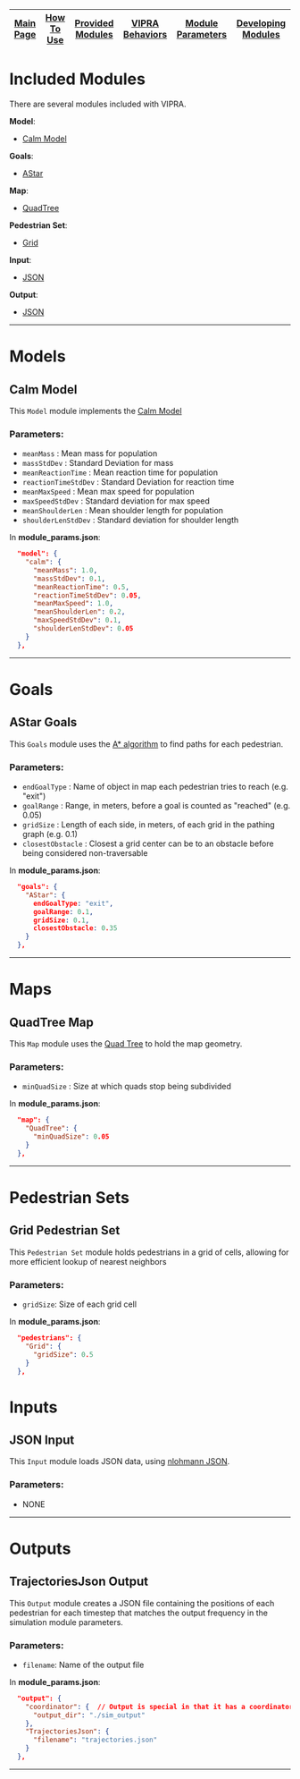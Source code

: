
| [Main Page](../../docs.md) | [How To Use](usage.md) | [Provided Modules](base_modules.md) | [VIPRA Behaviors](behaviors/behaviors.md) | [Module Parameters](parameters.md) | [Developing Modules](../developers/overview.md) |
| --- | --- | --- | --- | --- | --- |

# Included Modules

There are several modules included with VIPRA.

**Model**:
- [Calm Model](#calm-model)

**Goals**:
- [AStar](#astar-goals)

**Map**:
- [QuadTree](#quadtree-obstalce-set)

**Pedestrian Set**:
- [Grid](#grid-pedestrian-set)

**Input**:
- [JSON](#json-input)

**Output**:
- [JSON](#json-output)

---

# Models

## Calm Model

This `Model` module implements the [Calm Model](https://journals.plos.org/plosone/article?id=10.1371/journal.pone.0229690)

### Parameters:
- `meanMass` : Mean mass for population
- `massStdDev` : Standard Deviation for mass
- `meanReactionTime` : Mean reaction time for population
- `reactionTimeStdDev` : Standard Deviation for reaction time
- `meanMaxSpeed` : Mean max speed for population
- `maxSpeedStdDev` : Standard deviation for max speed
- `meanShoulderLen` : Mean shoulder length for population
- `shoulderLenStdDev` : Standard deviation for shoulder length  

In **module_params.json**:
```json
  "model": {
    "calm": {
      "meanMass": 1.0,
      "massStdDev": 0.1,
      "meanReactionTime": 0.5,
      "reactionTimeStdDev": 0.05,
      "meanMaxSpeed": 1.0,
      "meanShoulderLen": 0.2,
      "maxSpeedStdDev": 0.1,
      "shoulderLenStdDev": 0.05
    }
  },
```

---

# Goals

## AStar Goals

This `Goals` module uses the [A* algorithm](usage/algorithms.md) to find paths for each pedestrian.

### Parameters:
- `endGoalType` : Name of object in map each pedestrian tries to reach (e.g. "exit")
- `goalRange` : Range, in meters, before a goal is counted as "reached" (e.g. 0.05)
- `gridSize` : Length of each side, in meters, of each grid in the pathing graph (e.g. 0.1)
- `closestObstacle` : Closest a grid center can be to an obstacle before being considered non-traversable

In **module_params.json**:
```json
  "goals": {
    "AStar": {
      endGoalType: "exit",
      goalRange: 0.1,
      gridSize: 0.1,
      closestObstacle: 0.35
    }
  },
```

---

# Maps

## QuadTree Map 

This `Map` module uses the [Quad Tree](usage/data_structures.md) to hold the map geometry.

### Parameters:

- `minQuadSize` : Size at which quads stop being subdivided

In **module_params.json**:
```json
  "map": {
    "QuadTree": {
      "minQuadSize": 0.05
    }
  },
```

---

# Pedestrian Sets

## Grid Pedestrian Set

This `Pedestrian Set` module holds pedestrians in a grid of cells, allowing for more efficient lookup of nearest neighbors

### Parameters:

- `gridSize`: Size of each grid cell

In **module_params.json**:
```json
  "pedestrians": {
    "Grid": {
      "gridSize": 0.5
    }
  },
```

# Inputs

## JSON Input

This `Input` module loads JSON data, using [nlohmann JSON](https://github.com/nlohmann/json).

### Parameters:

- NONE

---

# Outputs

## TrajectoriesJson Output

This `Output` module creates a JSON file containing the positions of each pedestrian for each timestep that matches the output frequency in the simulation module parameters.

### Parameters:

- `filename`: Name of the output file

In **module_params.json**:
```json
  "output": {
    "coordinator": {  // Output is special in that it has a coordinator for when there are multiple output modules
      "output_dir": "./sim_output"
    },
    "TrajectoriesJson": {
      "filename": "trajectories.json"
    }
  },
```

---
